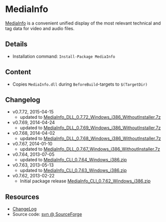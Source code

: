 MediaInfo
===

[MediaInfo] is a convenient unified display of the most relevant technical and tag data for video and audio files.

Details
---
  - Installation command: ``Install-Package MediaInfo``

Content
---
  - Copies ``MediaInfo.dll`` during ``BeforeBuild``-targets to ``$(TargetDir)``

Changelog
---
  - v0.7.72, 2015-04-15
      - updated to [MediaInfo_DLL_0.7.72_Windows_i386_WithoutInstaller.7z](http://sourceforge.net/projects/mediainfo/files/binary/mediainfo/0.7.69/)
  - v0.7.69, 2014-04-24
      - updated to [MediaInfo_DLL_0.7.69_Windows_i386_WithoutInstaller.7z](http://sourceforge.net/projects/mediainfo/files/binary/mediainfo/0.7.69/)
  - v0.7.68, 2014-04-02
      - updated to [MediaInfo_DLL_0.7.68_Windows_i386_WithoutInstaller.7z](http://sourceforge.net/projects/mediainfo/files/binary/mediainfo/0.7.68/)
  - v0.7.67, 2014-01-10
      - updated to [MediaInfo_DLL_0.7.67_Windows_i386_WithoutInstaller.7z](http://sourceforge.net/projects/mediainfo/files/binary/mediainfo/0.7.67/)
  - v0.7.64, 2013-07-05
      - updated to [MediaInfo_CLI_0.7.64_Windows_i386.zip](http://sourceforge.net/projects/mediainfo/files/binary/mediainfo/0.7.64/)
  - v0.7.63, 2013-05-13
      - updated to [MediaInfo_CLI_0.7.63_Windows_i386.zip](http://sourceforge.net/projects/mediainfo/files/binary/mediainfo/0.7.63/)
  - v0.7.62, 2013-02-22
      - Initial package release [MediaInfo_CLI_0.7.62_Windows_i386.zip](http://sourceforge.net/projects/mediainfo/files/binary/mediainfo/0.7.62/)

Resources
---
[MediaInfo]:  http://mediainfo.sourceforge.net/
[changelog]:  http://mediainfo.sourceforge.net/Log
[sourcecode]: http://sourceforge.net/p/mediainfo/code/
  - [ChangeLog]
  - Source code: [svn @ SourceForge][sourcecode]